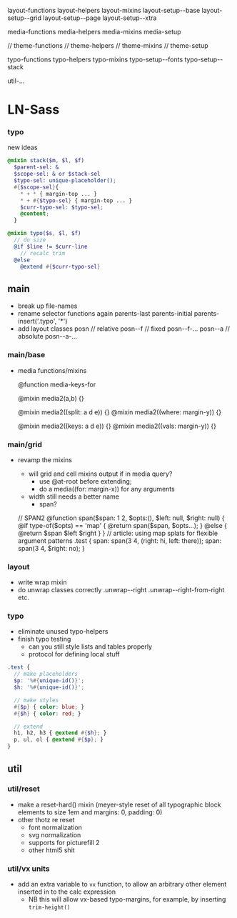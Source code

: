 layout-functions
layout-helpers
layout-mixins
layout-setup--base
layout-setup--grid
layout-setup--page
layout-setup--xtra

media-functions
media-helpers
media-mixins
media-setup

// theme-functions
// theme-helpers
// theme-mixins
// theme-setup

typo-functions
typo-helpers
typo-mixins
typo-setup--fonts
typo-setup--stack

util-...

# LN-Sass

### typo
new ideas

```scss
@mixin stack($m, $l, $f)
  $parent-sel: &
  $scope-sel: & or $stack-sel
  $typo-sel: unique-placeholder();
  #{$scope-sel}{
    * + * { margin-top ... }
    * + #{$typo-sel} { margin-top ... }
    $curr-typo-sel: $typo-sel;
    @content;
  }

@mixin typo($s, $l, $f)
  // do size
  @if $line != $curr-line
    // recalc trim
  @else
    @extend #{$curr-typo-sel}
  ```

## main

- break up file-names
- rename selector functions again
    parents-last
    parents-initial
    parents-insert('.typo', '*')
- add layout classes
    posn // relative
    posn--f // fixed
    posn--f-...
    posn--a // absolute
    posn--a-...

### main/base

- media functions/mixins

    @function media-keys-for

    @mixin media2(a,b) {}

    @mixin media2((split: a d e)) {}
    @mixin media2((where: margin-y)) {}

    @mixin media2((keys: a d e)) {}
    @mixin media2((vals: margin-y)) {}


### main/grid

- revamp the mixins
    - will grid and cell mixins output if in media query?
        - use @at-root before extending;
        - do a media((for: margin-x)) for any arguments
    - width still needs a better name
        - span?

    // SPAN2
    @function span($span: 1 2, $opts:(), $left: null, $right: null) {
      @if type-of($opts) == 'map' { @return span($span, $opts...); }
      @else {
        @return $span $left $right
      }
    }
    // article: using map splats for flexible argument patterns
    .test {
      span: span(3 4, (right: hi, left: there));
      span: span(3 4, $right: no);
    }


### layout

- write wrap mixin
- do unwrap classes correctly
  .unwrap--right
  .unwrap--right-from-right
  etc.

### typo

- eliminate unused typo-helpers
- finish typo testing
    - can you still style lists and tables properly
    - protocol for defining local stuff

```scss
.test {
  // make placeholders
  $p: '%#{unique-id()}';
  $h: '%#{unique-id()}';

  // make styles
  #{$p} { color: blue; }
  #{$h} { color: red; }

  // extend
  h1, h2, h3 { @extend #{$h}; }
  p, ul, ol { @extend #{$p}; }
}
```

## util

### util/reset

- make a reset-hard() mixin
    (meyer-style reset of all typographic block elements to size 1em and margins: 0, padding: 0)
- other thotz re reset
    - font normalization
    - svg normalization
    - supports for picturefill 2
    - other html5 shit

### util/vx units

- add an extra variable to `vx` function, to allow an arbitrary other element inserted in to the calc expression
	- NB this will allow vx-based typo-margins, for example, by inserting `trim-height()`